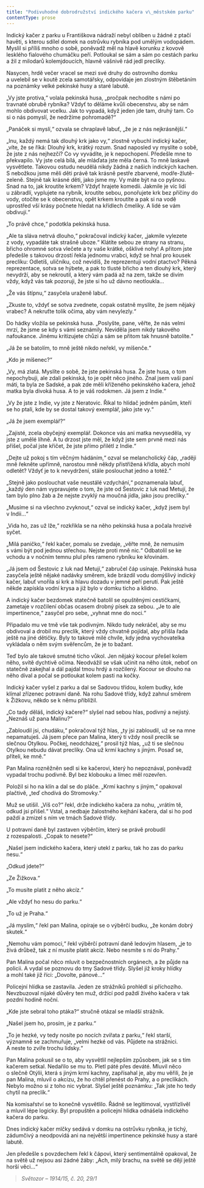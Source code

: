```yaml
---
title: "Podivuhodné dobrodružství indického kačera v\_městském parku"
contentType: prose
---
```


<section>

Indický kačer z parku u Františkova nádraží nebyl oblíben u žádné z ptačí havěti, s kterou sdílel domek na ostrůvku rybníka pod umělým vodopádem. Myslil si příliš mnoho o sobě, poněvadž měl na hlavě korunku z kovově lesklého fialového chumáčku peří. Potloukal se sám a sám po cestách parku a žil z milodarů kolemjdoucích, hlavně vášnivě rád jedl preclíky.

Nasycen, hrdě večer vracel se mezi své druhy do ostrovního domku a uvelebil se v koutě zcela samotářsky, odpovídaje jen zlostným štěbetáním na poznámky velké pekinské husy a staré labutě.

„Vy jste protiva,“ volala pekinská husa, „pročpak nechodíte s námi po travnaté obrubě rybníka? Vždyť to děláme kvůli obecenstvu, aby se nám mohlo obdivovat vcelku. Jak to vypadá, když jeden jde tam, druhý tam. Co si o nás pomyslí, že nedržíme pohromadě?“

„Panáček si myslí,“ ozvala se chraplavě labuť, „že je z nás nejkrásnější.“

„Inu, každý nemá tak dlouhý krk jako vy,“ zlostně vybuchl indický kačer, „víte, že se říká: Dlouhý krk, krátký rozum. Snad naposled vy myslíte o sobě, že jste z nás nejhezčí? Co vy vyvádíte, je k nepochopení. Předešle mne to překvapilo. Vy jste celá bílá, ale mláďata jste měla černá. To mně laskavě vysvětlete. Takovou ostudu neudělá nikdy žádná z našich indických kachen. S nebožkou jsme měli děti právě tak krásně pestře zbarvené, modře-žlutě-zeleně. Stejně tak krásné děti, jako jsme my. Vy máte být na co pyšnou. Snad na to, jak kroutíte krkem? Vždyť hrajete komedii. Jakmile je víc lidí u zábradlí, vyplujete na rybník, kroutíte sebou, ponořujete krk bez příčiny do vody, otočíte se k obecenstvu, opět krkem kroutíte a pak si na vodě uprostřed vší krásy počnete hledat na křídlech čmelíky. A lidé se vám obdivují.“

„To právě chce,“ podotkla pekinská husa.

„Ale ta sláva netrvá dlouho,“ pokračoval indický kačer, „jakmile vylezete z vody, vypadáte tak strašně uboze.“ Klátíte sebou ze strany na stranu, břicho ohromné sotva vlečete a ty vaše krátké, ošklivé nohy! A přitom jste předešle s takovou drzostí řekla jednomu vrabci, když se hnal pro kousek preclíku: Odletíš, uličníku, což nevidíš, že reprezentuji vodní ptactvo? Pěkná reprezentace, sotva se hýbete, a pak to tlusté břicho a ten dlouhý krk, který nevydrží, aby se nekroutil, a který vám padá až na zem, takže se divím vždy, když vás tak pozoruji, že jste si ho už dávno neotloukla…

„Že vás štípnu,“ zasyčela uraženě labuť.

„Zkuste to, vždyť se sotva zvednete, copak ostatně myslíte, že jsem nějaký vrabec? A nekruťte tolik očima, aby vám nevylezly.“

Do hádky vložila se pekinská husa. „Poslyšte, pane, věřte, že nás velmi mrzí, že jsme se kdy s vámi seznámily. Neviděla jsem nikdy takového nafoukance. Jinému kritizujete chůzi a sám se přitom tak hnusně batolíte.“

„Já že se batolím, to mně ještě nikdo neřekl, vy míšenče.“

„Kdo je míšenec?“

„Vy, má zlatá. Myslíte o sobě, že jste pekinská husa. Že jste husa, o tom nepochybuji, ale zdali pekinská, to je opět něco jiného. Znal jsem vaši paní máti, ta byla ze Sadské, a pak zde měli kříženého pekinského kačera, jehož matka byla divoká husa. A to je váš rodokmen. Já jsem z Indie.“

„Vy že jste z Indie, vy jste z Neratovic. Říkal to hlídač jedněm pánům, kteří se ho ptali, kde by se dostal takový exemplář, jako jste vy.“

„Já že jsem exemplář?“

„Zajisté, zcela obyčejný exemplář. Dokonce vás ani matka nevyseděla, vy jste z umělé líhně. A tu drzost jste měl, že když jste sem prvně mezi nás přišel, počal jste křičet, že jste přímo přilétl z Indie.“

„Dejte už pokoj s tím věčným hádáním,“ ozval se melancholický čáp, „raději mně řekněte upřímně, narostou mně někdy přistřižená křídla, abych mohl odletět? Vždyť je to k nevydržení, stále poslouchat jedno a totéž.“

„Stejně jako poslouchat vaše neustálé vzdychání,“ poznamenala labuť, „každý den nám vypravujete o tom, že jste od Šestovic z luk nad Metují, že tam bylo plno žab a že nejste zvyklý na moučná jídla, jako jsou preclíky.“

„Musíme si na všechno zvyknout,“ ozval se indický kačer, „když jsem byl v Indii…“

„Vida ho, zas už lže,“ rozkřikla se na něho pekinská husa a počala hrozivě syčet.

„Milá paničko,“ řekl kačer, pomalu se zvedaje, „věřte mně, že nemusím s vámi být pod jednou střechou. Nejste proti mně nic.“ Odbatolil se ke vchodu a v nočním temnu plul přes rameno rybníku ke křovinám.

„Já jsem od Šestovic z luk nad Metují,“ zabručel čáp usínaje. Pekinská husa zasyčela ještě nějaké nadávky směrem, kde brázdil vodu domýšlivý indický kačer, labuť vnořila si krk a hlavu dozadu v jemné peří perutí. Pak ještě někde zapískla vodní krysa a již bylo v domku ticho a klidno.

A indický kačer bezdomek statečně batolil se opuštěnými cestičkami, zametaje v rozčilení občas ocasem drobný písek za sebou. „Je to ale impertinence,“ zasyčel pro sebe, „vyhnat mne do noci.“

Připadalo mu ve tmě vše tak podivným. Nikdo tudy nekráčel, aby se mu obdivoval a drobil mu preclík, který vždy chvatně pojídal, aby přišla řada ještě na jiné dětičky. Byly to takové milé chvíle, kdy jedna vychovatelka vykládala o něm svým svěřencům, že je to bažant.

Teď bylo ale takové smutné ticho vůkol. Jen nějaký kocour přešel kolem něho, svítě dychtivě očima. Neodvážil se však učinit na něho útok, neboť on statečně zakejhal a dál pajdal tmou hrdý a rozčilený. Kocour se dlouho na něho díval a počal se potloukat kolem pasti na kočky.

Indický kačer vyšel z parku a dal se Sadovou třídou, kolem budky, kde klímal zřízenec potravní daně. Na rohu Sadové třídy, když zahnul směrem k Žižkovu, někdo se k němu přiblížil.

„Co tady děláš, indický kačere?“ slyšel nad sebou hlas, podivný a nejistý. „Neznáš už pana Malinu?“

„Zabloudil jsi, chudáku,“ pokračoval týž hlas, „ty jsi zabloudil, už se na mne nepamatuješ. Já jsem přece pan Malina, který ti vždy nosil preclík se slečnou Otylkou. Počkej, neodcházej,“ prosil týž hlas, „už ti se slečnou Otylkou nebudu dávat preclíky. Ona už krmí kachny s jiným. Posaď se, příteli, ke mně.“

Pan Malina rozněžněn sedl si ke kačerovi, který ho nepoznával, poněvadž vypadal trochu podivně. Byl bez klobouku a límec měl rozevřen.

Položil si ho na klín a dal se do pláče. „Krmí kachny s jiným,“ opakoval plačtivě, „teď chodívá do Stromovky.“

Muž se utišil. „Víš co?“ řekl, drže indického kačera za nohu, „vrátím tě, odkud jsi přišel.“ Vstal, a nedbaje žalostného kejhání kačera, dal si ho pod paždí a zmizel s ním ve tmách Sadové třídy.

U potravní daně byl zastaven výběrčím, který se právě probudil z rozespalosti. „Copak to nesete?“

„Našel jsem indického kačera, který utekl z parku, tak ho zas do parku nesu.“

„Odkud jdete?“

„Ze Žižkova.“

„To musíte platit z něho akcíz.“

„Ale vždyť ho nesu do parku.“

„To už je Praha.“

„Já myslím,“ řekl pan Malina, opíraje se o výběrčí budku, „že konám dobrý skutek.“

„Nemohu vám pomoci,“ řekl výběrčí potravní daně ledovým hlasem, „je to živá drůbež, tak z ní musíte platit akcíz. Nebo nesmíte s ní do Prahy.“

Pan Malina počal něco mluvit o bezpečnostních orgánech, a že půjde na policii. A vydal se poznovu do tmy Sadové třídy. Slyšel již kroky hlídky a mohl také již říci: „Dovolte, pánové…“

Policejní hlídka se zastavila. Jeden ze strážníků prohlédl si příchozího. Nevzbuzoval nijaké důvěry ten muž, držící pod paždí živého kačera v tak pozdní hodině noční.

„Kde jste sebral toho ptáka?“ stručně otázal se mladší strážník.

„Našel jsem ho, prosím, je z parku.“

„To je hezké, vy tedy nosíte po nocích zvířata z parku,“ řekl starší, významně se zachmuřuje, „velmi hezké od vás. Půjdete na strážnici. A neste to zvíře trochu lidsky.“

Pan Malina pokusil se o to, aby vysvětlil nejlepším způsobem, jak se s tím kačerem setkal. Nedařilo se mu to. Pletl páté přes deváté. Mluvil něco o slečně Otýlii, která s jiným krmí kachny, zapřísahal je, aby mu věřili, že je pan Malina, mluvil o akcízu, že ho chtěl přenést do Prahy, a o preclíkách. Nebylo možno si z toho nic vybrat. Slyšel ještě poznámku: „Tak jste ho tedy chytil na preclík.“

Na komisařství se to konečně vysvětlilo. Řádně se legitimoval, vystřízlivěl a mluvil lépe logicky. Byl propuštěn a policejní hlídka odnášela indického kačera do parku.

Dnes indický kačer mlčky sedává v domku na ostrůvku rybníka, je tichý, zádumčivý a neodpovídá ani na největší impertinence pekinské husy a staré labutě.

Jen předešle s povzdechem řekl k čápovi, který sentimentálně opakoval, že na světě už nejsou asi žádné žáby: „Ach, milý brachu, na světě se dějí ještě horší věci…“

</section>

<section>

> _Světozor – 1914/15, č. 20, 29/1_

</section>
